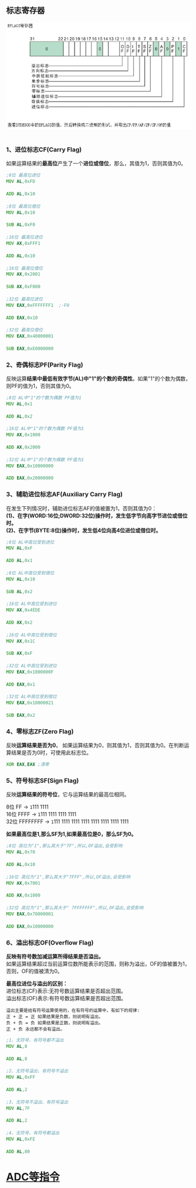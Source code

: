 ## 标志寄存器

<div align="center"> <img src="../images/eflags//_1_eflags.png" width=""/> </div><br>

### 1、进位标志CF(Carry Flag)
如果运算结果的**最高位**产生了一个**进位或借位**，那么，其值为1，否则其值为0。
```asm
;8位 最高位进位
MOV AL,0xFD

ADD AL,0x10

;8位 最高位借位
MOV AL,0x10

SUB AL,0xF0

;16位 最高位进位
MOV AX,0xFFF1

ADD AL,0x10

;16位 最高位借位
MOV AX,0x2001

SUB AX,0xF000

;32位 最高位进位
MOV EAX,0xFFFFFFF1  ;-F0

ADD EAX,0x10

;32位 最高位借位
MOV EAX,0x40000001

SUB EAX,0xE0000000
```

### 2、奇偶标志PF(Parity Flag)
反映运算**结果中最低有效字节(AL)中"1"的个数的奇偶性**。如果"1"的个数为偶数，则PF的值为1，否则其值为0。
```asm
;8位 AL中"1"的个数为偶数 PF值为1
MOV AL,0x1

ADD AL,0x2

;16位 AL中"1"的个数为偶数 PF值为1
MOV AX,0x1000

ADD AX,0x2000

;32位 AL中"1"的个数为偶数 PF值为1
MOV EAX,0x10000000

ADD EAX,0x20000000
```

### 3、辅助进位标志AF(Auxiliary Carry Flag)
在发生下列情况时，辅助进位标志AF的值被置为1，否则其值为0：<br/>
**(1)、在字(WORD:16位;DWORD:32位)操作时，发生低字节向高字节进位或借位时。** <br/>
**(2)、在字节(BYTE:8位)操作时，发生低4位向高4位进位或借位时。** <br/>

```asm
;8位 AL中高位受到进位
MOV AL,0xF

ADD AL,0x1

;8位 AL中高位受到借位
MOV AL,0x10

SUB AL,0x2

;16位 AL中高位受到进位
MOV AX,0x4EDE

ADD AX,0x2

;16位 AL中高位受到借位
MOV AX,0x1C

SUB AX,0xF

;32位 AL中高位受到进位
MOV EAX,0x1000000F

ADD EAX,0x1

;32位 AL中高位受到借位
MOV EAX,0x10000021

SUB EAX,0x2
```

### 4、零标志ZF(Zero Flag)
反映**运算结果是否为0**。
如果运算结果为0，则其值为1，否则其值为0。在判断运算结果是否为0时，可使用此标志位。
```asm
XOR EAX,EAX ;清零
```
### 5、符号标志SF(Sign Flag)
反映**运算结果的符号位**，它与运算结果的最高位相同。

8位  FF   -> `1`111 1111<br/>
16位 FFFF -> `1`111 1111 1111 1111<br/>
32位 FFFFFFFF -> `1`111 1111 1111 1111 1111 1111 1111 1111<br/>

**如果最高位是1,那么SF为1,如果最高位是0，那么SF为0。**

```asm
;8位 高位为"1",那么其大于"7F",所以,OF溢出,会受影响
MOV AL,0x70

ADD AL,0x10

;16位 高位为"1",那么其大于"7FFF",所以,OF溢出,会受影响
MOV AX,0x7001

ADD AX,0x1000

;32位 高位为"1",那么其大于" 7FFFFFFF",所以,OF溢出,会受影响
MOV EAX,0x70000001

ADD EAX,0x10000000
```

### 6、溢出标志OF(Overflow Flag)
**反映有符号数加减运算所得结果是否溢出。**<br/>
如果运算结果超过当前运算位数所能表示的范围，则称为溢出，OF的值被置为1，否则，OF的值被清为0。

**最高位进位与溢出的区别：**<br/>
进位标志(CF)表示:无符号数运算结果是否超出范围。<br/>
溢出标志(OF)表示:有符号数运算结果是否超出范围。<br/>

```
溢出主要是给有符号运算使用的，在有符号的运算中，有如下的规律:
正 + 正 = 正 如果结果是负数，则说明有溢出。
负 + 负 = 负 如果结果是正数，则说明有溢出。
正 + 负 永远都不会有溢出。						
```

```asm
;1、无符号、有符号都不溢出
MOV AL,8

ADD AL,8

;2、无符号溢出、有符号不溢出
MOV AL,0xFF

ADD AL,2

;3、无符号不溢出、有符号溢出
MOV AL,7F

ADD AL,2

;4、无符号、有符号都溢出	
MOV AL,0xFE

ADD AL,80	
```

# [ADC等指令](https://github.com/raoyanpan/asm_it/blob/master/标志寄存器/ADC等指令/README.md)